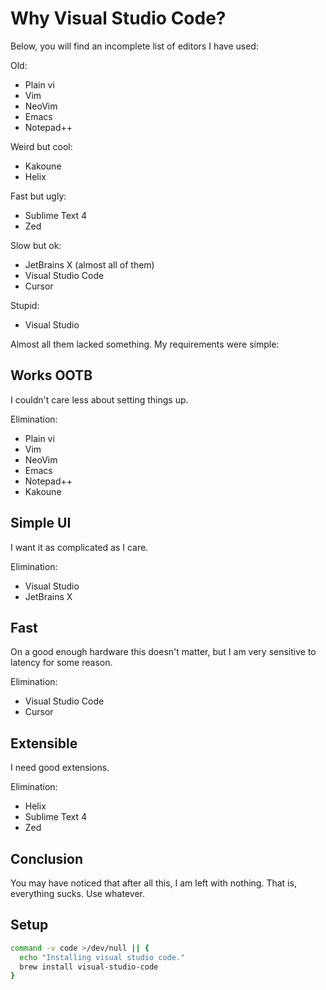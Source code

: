 # Why Visual Studio Code?
Below, you will find an incomplete list of editors I have used:

Old:
- Plain vi
- Vim
- NeoVim
- Emacs
- Notepad++

Weird but cool:
- Kakoune
- Helix

Fast but ugly:
- Sublime Text 4
- Zed

Slow but ok:
- JetBrains X (almost all of them)
- Visual Studio Code
- Cursor

Stupid:
- Visual Studio

Almost all them lacked something. My requirements were simple:

## __Works OOTB__
I couldn't care less about setting things up.

Elimination:
- Plain vi
- Vim
- NeoVim
- Emacs
- Notepad++
- Kakoune

## __Simple UI__
I want it as complicated as I care.

Elimination:
- Visual Studio
- JetBrains X

## __Fast__
On a good enough hardware this doesn't matter, but I am very sensitive
to latency for some reason.

Elimination:
- Visual Studio Code
- Cursor

## __Extensible__
I need good extensions.

Elimination:
- Helix
- Sublime Text 4
- Zed

## Conclusion
You may have noticed that after all this, I am left with nothing.
That is, everything sucks. Use whatever.

## Setup

```sh
command -v code >/dev/null || {
  echo "Installing visual studio code."
  brew install visual-studio-code
}
```

